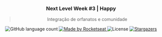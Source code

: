 <h3 align="center">
  Next Level Week #3 | Happy
</h3>

<blockquote align="center">Integração de orfanatos e comunidade</blockquote>

<p align="center">
  <img alt="GitHub language count" src="https://img.shields.io/github/languages/count/leonleles/happy?color=%2304D361">

  <a href="https://rocketseat.com.br">
    <img alt="Made by Rocketseat" src="https://img.shields.io/badge/made%20by-Rocketseat-%2304D361">
  </a>

  <img alt="License" src="https://img.shields.io/badge/license-MIT-%2304D361">

  <a href="https://github.com/leonleles/happy/stargazers">
    <img alt="Stargazers" src="https://img.shields.io/github/stars/leonleles/happy?style=social">
  </a>
</p>
